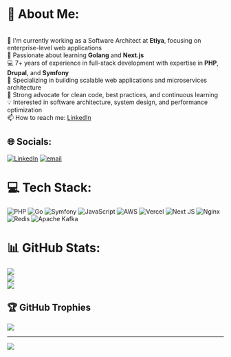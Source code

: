 # 💫 About Me:
<br>🔭 I'm currently working as a Software Architect at **Etiya**, focusing on enterprise-level web applications
<br>🌱 Passionate about learning  **Golang** and **Next.js**
<br>💻 7+ years of experience in full-stack development with expertise in **PHP**, **Drupal**, and **Symfony**
<br>🎯 Specializing in building scalable web applications and microservices architecture
<br>🚀 Strong advocate for clean code, best practices, and continuous learning
<br>💡 Interested in software architecture, system design, and performance optimization
<br>📫 How to reach me: [LinkedIn](https://www.linkedin.com/in/tarikfiliz/)


## 🌐 Socials:
[![LinkedIn](https://img.shields.io/badge/LinkedIn-%230077B5.svg?logo=linkedin&logoColor=white)](https://linkedin.com/in/tarikfiliz) [![email](https://img.shields.io/badge/Email-D14836?logo=gmail&logoColor=white)](mailto:tarikfiliz@icloud.com) 

# 💻 Tech Stack:
![PHP](https://img.shields.io/badge/php-%23777BB4.svg?style=for-the-badge&logo=php&logoColor=white) ![Go](https://img.shields.io/badge/go-%2300ADD8.svg?style=for-the-badge&logo=go&logoColor=white) ![Symfony](https://img.shields.io/badge/symfony-%23000000.svg?style=for-the-badge&logo=symfony&logoColor=white) ![JavaScript](https://img.shields.io/badge/javascript-%23323330.svg?style=for-the-badge&logo=javascript&logoColor=%23F7DF1E) ![AWS](https://img.shields.io/badge/AWS-%23FF9900.svg?style=for-the-badge&logo=amazon-aws&logoColor=white) ![Vercel](https://img.shields.io/badge/vercel-%23000000.svg?style=for-the-badge&logo=vercel&logoColor=white) ![Next JS](https://img.shields.io/badge/Next-black?style=for-the-badge&logo=next.js&logoColor=white) ![Nginx](https://img.shields.io/badge/nginx-%23009639.svg?style=for-the-badge&logo=nginx&logoColor=white) ![Redis](https://img.shields.io/badge/redis-%23DD0031.svg?style=for-the-badge&logo=redis&logoColor=white) ![Apache Kafka](https://img.shields.io/badge/Apache%20Kafka-000?style=for-the-badge&logo=apachekafka)

# 📊 GitHub Stats:
![](https://github-readme-stats.vercel.app/api?username=tarikflz&theme=dark&hide_border=false&include_all_commits=true&count_private=true)<br/>
![](https://nirzak-streak-stats.vercel.app/?user=tarikflz&theme=dark&hide_border=false)<br/>
![](https://github-readme-stats.vercel.app/api/top-langs/?username=tarikflz&theme=dark&hide_border=false&include_all_commits=true&count_private=true&layout=compact)

## 🏆 GitHub Trophies
![](https://github-profile-trophy.vercel.app/?username=tarikflz&theme=tokyonight&no-frame=false&no-bg=true&margin-w=4)

---
[![](https://visitcount.itsvg.in/api?id=tarikflz&icon=0&color=0)](https://visitcount.itsvg.in)
